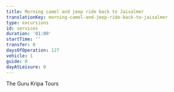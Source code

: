```yaml
---
title: Morning camel and jeep ride back to Jaisalmer
translationKey: morning-camel-and-jeep-ride-back-to-jaisalmer
type: excursions
id: services
duration: '01:00'
startTime: ''
transfer: 0
daysOfOperation: 127
vehicle: 1
guide: 0
dayAtLeisure: 0
---
```

The Guru Kripa Tours